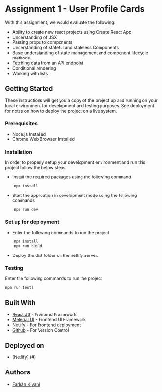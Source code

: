 # Assignment 1 - User Profile Cards
 
With this assignment, we would evaluate the following:

* Ability to create new react projects using Create React App
* Understanding of JSX
* Passing props to components
* Understanding of stateful and stateless Components
* Basic understanding of state management and component lifecycle methods
* Fetching data from an API endpoint
* Conditional rendering
* Working with lists

## Getting Started

These instructions will get you a copy of the project up and running on your local environment for development and testing
purposes. See deployment for notes on how to deploy the project on a live system.

### Prerequisites

* Node.js Installed
* Chrome Web Browser Installed

### Installation

In order to properly setup your development environment and run this project follow the below steps

* Install the required packages using the following command

```bash
    npm install
```
* Start the application in development mode using the following commands
```bash
	npm run dev
```

### Set up for deployment

* Enter the following commands to run the project

```bash
    npm install
    npm run build
```

* Deploy the dist folder on the netlify server.

### Testing

Enter the following commands to run the project

```bash
npm run tests
```

## Built With


* [React JS](https://reactjs.org/) - Frontend Framework
* [Meterial UI](https://mui.com/) - Frontend UI Framework
* [Netlify](https://www.netlify.com/) - For Frontend deployment
* [Github](https://github.com/) - For Version Control

## Deployed on

* [Netlify] (#)

## Authors

* [Farhan Kiyani](https://github.com/farhan2742)